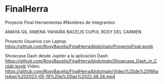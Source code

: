 # FinalHerra
Proyecto Final Herramientas
#Nombres de Integrantes:

  AMAYA GIL XIMENA YAHAIRA
  BACELIS CUPUL ROSY DEL CARMEN


Proyecto Usuarios con Laptop:
https://github.com/RosyBacelis/FinalHerra/blob/main/ProyectoFinal.ipynb

Showcase Dash desde Jupiter a la aplicación Dash: 
https://github.com/RosyBacelis/FinalHerra/blob/main/Showcase_Dash_in_Colab.ipynb
Video:
https://github.com/RosyBacelis/FinalHerra/blob/main/Video%20de%20WhatsApp%202023-05-19%20a%20las%2022.48.34.mp4
